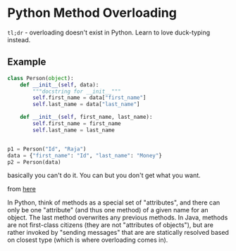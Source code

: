 # Python Method Overloading

`tl;dr` - overloading doesn't exist in Python. Learn to love duck-typing instead.

## Example

```python
class Person(object):
    def __init__(self, data):
        """docstring for __init__"""
        self.first_name = data["first_name"]
        self.last_name = data["last_name"]

    def __init__(self, first_name, last_name):
        self.first_name = first_name
        self.last_name = last_name


p1 = Person("Id", "Raja")
data = {"first_name": "Id", "last_name": "Money"}
p2 = Person(data)
```

basically you can't do it. You can but you don't get what you want.


from [here](https://stackoverflow.com/questions/10202938/how-do-i-use-method-overloading-in-python)

In Python, think of methods as a special set of "attributes", and there can only
be one "attribute" (and thus one method) of a given name for an object. The last
method overwrites any previous methods. In Java, methods are not first-class
citizens (they are not "attributes of objects"), but are rather invoked by
"sending messages" that are are statically resolved based on closest type (which
is where overloading comes in).
